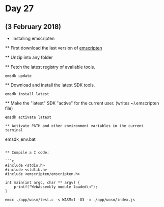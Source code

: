 # Day 27
## (3 February 2018)

* Installing emscripten

** First download the last version of [emscripten](https://kripken.github.io/emscripten-site/docs/getting_started/downloads.html)

** Unzip into any folder

** Fetch the latest registry of available tools.
```
emsdk update
```

** Download and install the latest SDK tools.
```
emsdk install latest
```

** Make the "latest" SDK "active" for the current user. (writes ~/.emscripten file)
```
emsdk activate latest

** Activate PATH and other environment variables in the current terminal
```
emsdk_env.bat
```

** Compile a C code:

```c
#include <stdio.h>
#include <stdlib.h>
#include <emscripten/emscripten.h>

int main(int argc, char ** argv) {
    printf("WebAssembly module loaded\n");
}

```

```
emcc ./app/wasm/test.c -s WASM=1 -O3 -o ./app/wasm/index.js
``` 